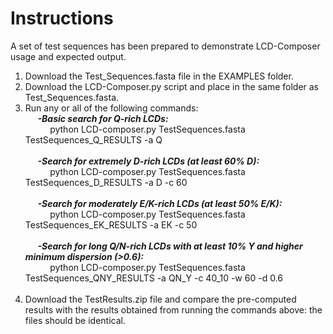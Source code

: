 # Instructions

A set of test sequences has been prepared to demonstrate LCD-Composer usage and expected output.

1. Download the Test_Sequences.fasta file in the EXAMPLES folder.
2. Download the LCD-Composer.py script and place in the same folder as Test_Sequences.fasta.<br/>
3. Run any or all of the following commands:<br/>
&nbsp;&nbsp;&nbsp;&nbsp;&nbsp;***-Basic search for Q-rich LCDs:***<br/>
&nbsp;&nbsp;&nbsp;&nbsp;&nbsp;&nbsp;&nbsp;&nbsp;&nbsp;&nbsp;python LCD-composer.py TestSequences.fasta TestSequences_Q_RESULTS -a Q<br/><br/>
&nbsp;&nbsp;&nbsp;&nbsp;&nbsp;***-Search for extremely D-rich LCDs (at least 60% D):***<br/>
&nbsp;&nbsp;&nbsp;&nbsp;&nbsp;&nbsp;&nbsp;&nbsp;&nbsp;&nbsp;python LCD-composer.py TestSequences.fasta TestSequences_D_RESULTS -a D -c 60<br/><br/>
&nbsp;&nbsp;&nbsp;&nbsp;&nbsp;***-Search for moderately E/K-rich LCDs (at least 50% E/K):***<br/>
&nbsp;&nbsp;&nbsp;&nbsp;&nbsp;&nbsp;&nbsp;&nbsp;&nbsp;&nbsp;python LCD-composer.py TestSequences.fasta TestSequences_EK_RESULTS -a EK -c 50<br/><br/>
&nbsp;&nbsp;&nbsp;&nbsp;&nbsp;***-Search for long Q/N-rich LCDs with at least 10% Y and higher minimum dispersion (>0.6):***<br/>
&nbsp;&nbsp;&nbsp;&nbsp;&nbsp;&nbsp;&nbsp;&nbsp;&nbsp;&nbsp;python LCD-composer.py TestSequences.fasta TestSequences_QNY_RESULTS -a QN_Y -c 40_10 -w 60 -d 0.6<br/><br/>
4. Download the TestResults.zip file and compare the pre-computed results with the results obtained from running the commands above: the files should be identical.
